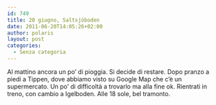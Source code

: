 ```yaml
---
id: 749
title: 20 giugno, Saltsjöboden
date: 2011-06-20T14:05:26+02:00
author: polaris
layout: post
categories:
  - Senza categoria
---
```

Al mattino ancora un po&#8217; di pioggia. Si decide di restare. Dopo pranzo a piedi a Tippen, dove abbiamo visto su Google Map che c&#8217;è un supermercato. Un po&#8217; di difficoltà a trovarlo ma alla fine ok. Rientrati in treno, con cambio a Igelboden. Alle 18 sole, bel tramonto.